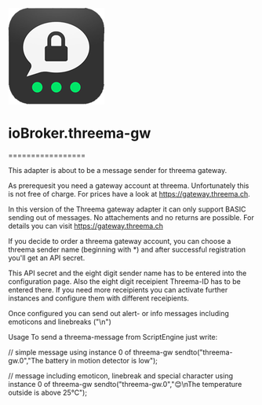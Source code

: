 ![Logo](admin/threema-gw-whitebg.png)
# ioBroker.threema-gw
=================

This adapter is about to be a message sender for threema gateway.

As prerequesit you need a gateway account at threema. Unfortunately this is not free of charge. 
For prices have a look at https://gateway.threema.ch.

In this version of the Threema gateway adapter it can only support BASIC sending out of messages. No attachements and no returns are possible. For details you can visit https://gateway.threema.ch

If you decide to order a threema gateway account, you can choose a threema sender name (beginning with *) and after successful registration you'll get an API secret.

This API secret and the eight digit sender name has to be entered into the configuration page.
Also the eight digit receipient Threema-ID has to be entered there.
If you need more receipients you can activate further instances and configure them with different receipients.

Once configured you can send out alert- or info messages including emoticons and linebreaks ("\n")

Usage
To send a threema-message from ScriptEngine just write:

// simple message using instance 0 of threema-gw
sendto("threema-gw.0","The battery in motion detector is low");

// message including emoticon, linebreak and special character using instance 0 of threema-gw
sendto("threema-gw.0","😊\nThe temperature outside is above 25℃");
